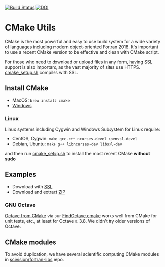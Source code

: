 [![Build Status](https://travis-ci.com/scivision/cmake-utils.svg?branch=master)](https://travis-ci.com/scivision/cmake-utils)
[![DOI](https://zenodo.org/badge/DOI/10.5281/zenodo.1488084.svg)](https://doi.org/10.5281/zenodo.1488084)

# CMake Utils

CMake is the most powerful and easy to use build system for a wide variety of languages including modern object-oriented Fortran 2018.
It's important to use a recent CMake version to be effective and clean with CMake script.

For those who need to download or upload files in any form, having SSL support is also important, as the vast majority of sites use HTTPS.
[cmake_setup.sh](./cmake_setup.sh) compiles with SSL.

## Install CMake

* MacOS: `brew install cmake`
* [Windows](https://cmake.org/download/)

### Linux

Linux systems including Cygwin and Windows Subsystem for Linux require:

* CentOS, Cygwin: `make gcc-c++ ncurses-devel openssl-devel`
* Debian, Ubuntu: `make g++ libncurses-dev libssl-dev`

and then run 
[cmake_setup.sh](./cmake_setup.sh) 
to install the most recent CMake **without sudo**

## Examples

* Download with [SSL](./ssl)
* Download and extract [ZIP](./zip)

### GNU Octave

[Octave from CMake](./octave) via our [FindOctave.cmake](./cmake/Modules/FindOctave.cmake) works well from CMake for unit tests, etc., at least for Octave &ge; 3.8.
We didn't try older versions of Octave.


## CMake modules

To avoid duplication, we have several scientific computing CMake modules in 
[scivision/fortran-libs](https://github.com/scivision/fortran-libs/tree/master/cmake/Modules) 
repo.
